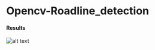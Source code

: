 # Opencv-Roadline_detection
#### Results 

![alt text](https://github.com/sanyam108/Opencv-Roadline_detection/blob/main/demo.gif)
